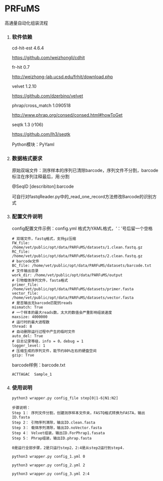 # PRFuMS

高通量自动化组装流程

1. ### 软件依赖

   cd-hit-est   4.6.4

   https://github.com/weizhongli/cdhit

   fr-hit   0.7

   http://weizhong-lab.ucsd.edu/frhit/download.php

   velvet   1.2.10

   https://github.com/dzerbino/velvet

   phrap/cross_match    1.090518

   http://www.phrap.org/consed/consed.html#howToGet
   
   seqtk    1.3 (r106)
   
   https://github.com/lh3/seqtk
   
   Python模块：PyYaml

2. ### 数据格式要求

   原始双端文件：测序样本的序列已清除barcode，序列文件不分割，barcode标注在序列注释最后，用:分割
   
   @SeqID [describiton]:barcode
   
   可自行对fastqReader.py中的_read_one_record方法修改Barcode的识别方式

3. ### 配置文件说明

   config配置文件示例：config.yml
   格式为YAML格式，‘：’号后留一个空格

   ```
   # 双端文件，fastq格式，支持gz压缩
   FW_file: /home/vet/public/opt/data/PARFuMS/datasets/1.clean.fastq.gz
   RC_file: /home/vet/public/opt/data/PARFuMS/datasets/2.clean.fastq.gz
   # barcode文件
   BC_file: /home/vet/public/opt/data/PARFuMS/datasets/barcode.txt
   # 文件输出目录
   work_dir: /home/vet/public/opt/data/PARFuMS/output
   # 引物载体序列文件，fasta格式
   primer_file: /home/vet/public/opt/data/PARFuMS/datasets/primer.fasta
   vector_file: /home/vet/public/opt/data/PARFuMS/datasets/vector.fasta
   # 是否输出无barcode匹配的reads
   mismatch: True
   # 一个样本的最大reads数，太大的数值会严重影响组装速度
   maxsize: 4000000
   # 运行时的最大进程数
   thread: 8
   # 自动删除运行过程中产生的临时文件
   auto_del: True
   # 日志记录等级，info = 0，debug = 1
   logger_level: 1
   # 压缩生成的序列文件，能节约80%左右的硬盘空间
   gzip: True
   ```
   
   
   barcode样例：barcode.txt
   
   ```
   ACTTAGAC  Sample_1
   ```


4. ### 使用说明

   ```
   python3 wrapper.py config_file step[0|1-6|N1:N2]
   
   步骤说明：
   Step 1： 序列文件分割，创建测序样本文件夹，FASTQ格式转换为FASTA，输出ID.fasta
   Step 2： 引物序列清除，输出ID.clean.fasta
   Step 3： 载体序列清除，输出ID.noVector.fasta
   Step 4： Velvet组装，输出ID.ForPhrap1.fasata
   Step 5： Phrap组装，输出ID.phrap.fasta
   
   0是运行全部步骤，2是只运行step2，2:4是从step2运行到step4.
   
   python3 wrapper.py config_1.yml 0
   
   python3 wrapper.py config_2.yml 2
   
   python3 wrapper.py config_3.yml 2:4
   ```
   
